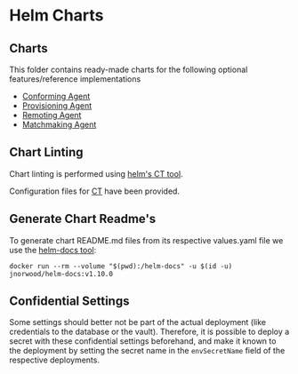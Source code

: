 <!--
 * Copyright (c) 2022,2023 Contributors to the Eclipse Foundation
 *
 * See the NOTICE file(s) distributed with this work for additional
 * information regarding copyright ownership.
 *
 * This program and the accompanying materials are made available under the
 * terms of the Apache License, Version 2.0 which is available at
 * https://www.apache.org/licenses/LICENSE-2.0.
 *
 * Unless required by applicable law or agreed to in writing, software
 * distributed under the License is distributed on an "AS IS" BASIS, WITHOUT
 * WARRANTIES OR CONDITIONS OF ANY KIND, either express or implied. See the
 * License for the specific language governing permissions and limitations
 * under the License.
 *
 * SPDX-License-Identifier: Apache-2.0

-->

# Helm Charts

## Charts

This folder contains ready-made charts for the following optional features/reference implementations

- [Conforming Agent](conforming-agent) 
- [Provisioning Agent](provisioning-agent) 
- [Remoting Agent](remoting-agent)
- [Matchmaking Agent](matchmaking-agent)

## Chart Linting

Chart linting is performed using [helm's CT tool](https://github.com/helm/chart-testing).

Configuration files for [CT](config/chart-testing-config.yaml) have been provided.

## Generate Chart Readme's

To generate chart README.md files from its respective values.yaml file we use the [helm-docs tool](https://github.com/norwoodj/helm-docs):

```shell
docker run --rm --volume "$(pwd):/helm-docs" -u $(id -u) jnorwood/helm-docs:v1.10.0
```

## Confidential Settings

Some settings should better not be part of the actual deployment (like credentials to the database or the vault). Therefore, it is possible to deploy a secret with these confidential settings beforehand, and make it known to the deployment by setting the secret name in the `envSecretName` field of the respective deployments.
